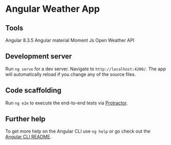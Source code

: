 # Angular Weather App



## Tools
Angular 8.3.5
Angular material
Moment Js
Open Weather API


## Development server

Run `ng serve` for a dev server. Navigate to `http://localhost:4200/`. The app will automatically reload if you change any of the source files.

## Code scaffolding



Run `ng e2e` to execute the end-to-end tests via [Protractor](http://www.protractortest.org/).

## Further help

To get more help on the Angular CLI use `ng help` or go check out the [Angular CLI README](https://github.com/angular/angular-cli/blob/master/README.md).


